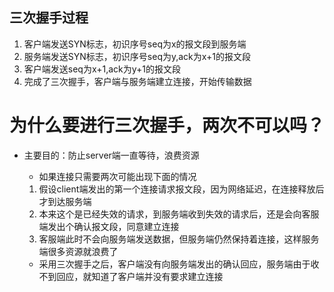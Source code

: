 ## 三次握手过程

1. 客户端发送SYN标志，初识序号seq为x的报文段到服务端
2. 服务端发送SYN标志，初识序号seq为y,ack为x+1的报文段
3. 客户端发送seq为x+1,ack为y+1的报文段
4. 完成了三次握手，客户端与服务端建立连接，开始传输数据

# 为什么要进行三次握手，两次不可以吗？

* 主要目的：防止server端一直等待，浪费资源

   + 如果连接只需要两次可能出现下面的情况

    1. 假设client端发出的第一个连接请求报文段，因为网络延迟，在连接释放后才到达服务端
    2. 本来这个是已经失效的请求，到服务端收到失效的请求后，还是会向客服端发出个确认报文段，同意建立连接
    3. 客服端此时不会向服务端发送数据，但服务端仍然保持着连接，这样服务端很多资源就浪费了

   + 采用三次握手之后，客户端没有向服务端发出的确认回应，服务端由于收不到回应，就知道了客户端并没有要求建立连接
